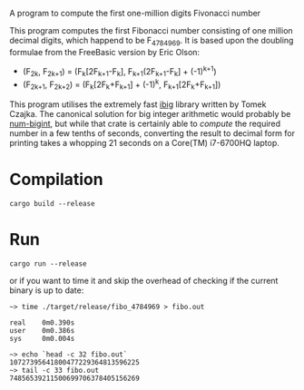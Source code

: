 A program to compute the first one-million digits Fivonacci number

This program computes the first Fibonacci number consisting of one million decimal digits,
which happend to be F<sub>4784969</sub>. It is based upon the doubling formulae from the
FreeBasic version by Eric Olson:
* (F<sub>2k</sub>, F<sub>2k+1</sub>)
  = (F<sub>k</sub>[2F<sub>k+1</sub>-F<sub>k</sub>], F<sub>k+1</sub>(2F<sub>k+1</sub>-F<sub>k</sub>] + (-1)<sup>k+1</sup>)
* (F<sub>2k+1</sub>, F<sub>2k+2</sub>)
= (F<sub>k</sub>[2F<sub>k</sub>+F<sub>k+1</sub>] + (-1)<sup>k</sup>, F<sub>k+1</sub>[2F<sub>k</sub>+F<sub>k+1</sub>])

This program utilises the extremely fast [ibig](https://crates.io/crates/ibig) library written
by Tomek Czajka. The canonical solution for big integer arithmetic would probably be
[num-bigint](https://crates.io/crates/num-bigint), but while that crate is certainly able to
*compute* the required number in a few tenths of seconds, converting the result to decimal form
for printing takes a whopping 21 seconds on a Core(TM) i7-6700HQ laptop.

# Compilation

`cargo build --release`

# Run

```text
cargo run --release
```
or if you want to time it and skip the overhead of checking if the current binary is up to date:
```text
~> time ./target/release/fibo_4784969 > fibo.out

real    0m0.390s
user    0m0.386s
sys     0m0.004s

~> echo `head -c 32 fibo.out`
10727395641800477229364813596225
~> tail -c 33 fibo.out
74856539211500699706378405156269

```
